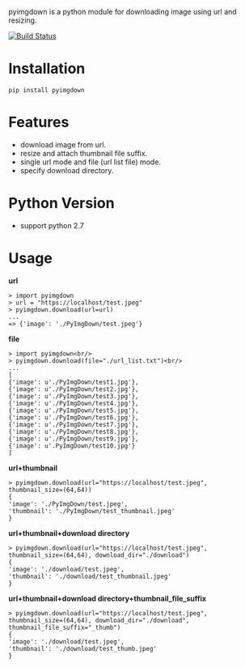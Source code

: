 pyimgdown is a python module for downloading image using url and resizing.

[![Build Status](https://travis-ci.org/AhnSeongHyun/pyimgdown.png)](https://travis-ci.org/AhnSeongHyun/pyimgdown)


Installation
=============
    pip install pyimgdown


Features
=============
* download image from url.
* resize and attach thumbnail file suffix.
* single url mode and file (url list file) mode.
* specify download directory.

Python Version
==============
* support python 2.7 

Usage
=============

**url**

    > import pyimgdown
    > url = "https://localhost/test.jpeg"
    > pyimgdown.download(url=url)
    ...
    => {'image': './PyImgDown/test.jpeg'}




**file**

    > import pyimgdown<br/>
    > pyimgdown.download(file="./url_list.txt")<br/>
    ...
    [
    {'image': u'./PyImgDown/test1.jpg'},
    {'image': u'./PyImgDown/test2.jpg'},
    {'image': u'./PyImgDown/test3.jpg'},
    {'image': u'./PyImgDown/test4.jpg'},
    {'image': u'./PyImgDown/test5.jpg'},
    {'image': u'./PyImgDown/test6.jpg'},
    {'image': u'./PyImgDown/test7.jpg'},
    {'image': u'./PyImgDown/test8.jpg'},
    {'image': u'./PyImgDown/test9.jpg'},
    {'image': u'.PyImgDown/test10.jpg'}
    ]


**url+thumbnail**

    > pyimgdown.download(url="https://localhost/test.jpeg", thumbnail_size=(64,64))
    {
    'image': './PyImgDown/test.jpeg',
    'thumbnail': './PyImgDown/test_thumbnail.jpeg'
    }


**url+thumbnail+download directory**

    > pyimgdown.download(url="https://localhost/test.jpeg", thumbnail_size=(64,64), download_dir="./download")
    {
    'image': './download/test.jpeg',
    'thumbnail': './download/test_thumbnail.jpeg'
    }


**url+thumbnail+download directory+thumbnail_file_suffix**


    > pyimgdown.download(url="https://localhost/test.jpeg", thumbnail_size=(64,64), download_dir="./download", thumbnail_file_suffix="_thumb")
    {
    'image': './download/test.jpeg',
    'thumbnail': './download/test_thumb.jpeg'
    }